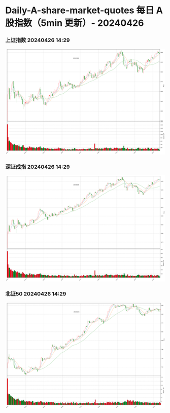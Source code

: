 
# Daily-A-share-market-quotes 每日 A 股指数（5min 更新）- 20240426

### 上证指数 20240426 14:29
![](./fig/2024/4/20240426-sh000001.png)

### 深证成指 20240426 14:29
![](./fig/2024/4/20240426-sz399001.png)

### 北证50 20240426 14:29
![](./fig/2024/4/20240426-bj899050.png)
